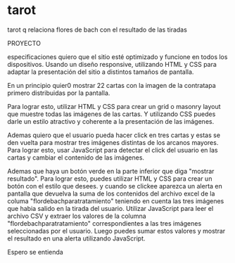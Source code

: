 # tarot
tarot q relaciona flores de bach con el resultado de las tiradas


PROYECTO 



especificaciones 
quiero que el sitio esté optimizado y funcione en todos los dispositivos. 
Usando un diseño responsive, utilizando HTML y CSS para adaptar la presentación 
del sitio a distintos tamaños de pantalla.


En un principio quier0 mostrar 22 cartas con la imagen de la contratapa 
primero distribuidas por la pantalla. 


Para lograr esto, utilizar HTML y CSS para crear un grid o masonry layout 
que muestre todas las imágenes de las cartas. Y utilizando CSS puedes darle 
un estilo atractivo y coherente a la presentación de las imágenes.


Ademas quiero que el usuario pueda hacer click en tres cartas y estas se den vuelta 
para mostrar tres imágenes distintas de los arcanos mayores. Para lograr esto, usar JavaScript 
para detectar el click del usuario en las cartas y cambiar el contenido de las imágenes.


Ademas que haya un botón verde en la parte inferior que diga "mostrar resultado". 
Para lograr esto, puedes utilizar HTML y CSS para crear un botón con el estilo que desees. 
y cuando se clickee aparezca un alerta en pantalla que devuelva la suma de los contenidos 
del archivo excel de la columa "flordebachparatratamiento" teniendo en cuenta las tres 
imágenes que habia salido en la tirada del usuario. Utilizar JavaScript para leer el archivo CSV 
y extraer los valores de la columna "flordebachparatratamiento" correspondientes a las 
tres imágenes seleccionadas por el usuario. Luego puedes sumar estos valores y
mostrar el resultado en una alerta utilizando JavaScript.


Espero se entienda
